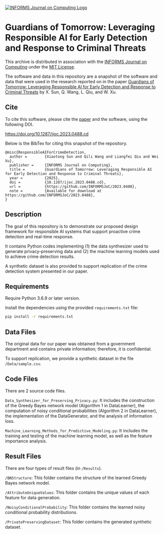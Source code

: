 [![INFORMS Journal on Computing Logo](https://INFORMSJoC.github.io/logos/INFORMS_Journal_on_Computing_Header.jpg)](https://pubsonline.informs.org/journal/ijoc)

# Guardians of Tomorrow: Leveraging Responsible AI for Early Detection and Response to Criminal Threats

This archive is distributed in association with the [INFORMS Journal on
Computing](https://pubsonline.informs.org/journal/ijoc) under the [MIT License](LICENSE).

The software and data in this repository are a snapshot of the software and data
that were used in the research reported on in the paper 
[Guardians of Tomorrow: Leveraging Responsible AI for Early Detection and Response to Criminal Threats](https://doi.org/10.1287/ijoc.2023.0488) by X. Sun, Q. Wang, L. Qiu, and W. Xu.

## Cite

To cite this software, please cite the [paper](https://doi.org/10.1287/ijoc.2023.0488) and the software, using the following DOI.

https://doi.org/10.1287/ijoc.2023.0488.cd

Below is the BibTex for citing this snapshot of the repository.

```
@misc{ResponsibleAIForCrimeDetection,
  author =        {Xiaotong Sun and Qili Wang and Liangfei Qiu and Wei Xu},
  publisher =     {INFORMS Journal on Computing},
  title =         {Guardians of Tomorrow: Leveraging Responsible AI for Early Detection and Response to Criminal Threats},
  year =          {2025},
  doi =           {10.1287/ijoc.2023.0488.cd},
  url =           {https://github.com/INFORMSJoC/2023.0488},
  note =          {Available for download at https://github.com/INFORMSJoC/2023.0488},
}  
```

## Description

The goal of this repository is to demonstrate our proposed design framework for responsible AI systems that support proactive crime detection and real-time response.

It contains Python codes implementing (1) the data synthesizer used to generate privacy-preserving data and (2) the machine learning models used to achieve crime detection results.

A synthetic dataset is also provided to support replication of the crime detection system presented in our paper.

## Requirements

Require Python 3.6.9 or later version.

Install the dependencies using the provided `requirements.txt` file:
```bash
pip install -r requirements.txt
```

## Data Files

The original data for our paper was obtained from a government department and contains private information; therefore, it is confidential. 

To support replication, we provide a synthetic dataset in the file `/Data/sample.csv`.

## Code Files

There are 2 source code files.

`Data_Synthesizer_for_Preserving_Privacy.py`: It includes the construction of the Greedy Bayes network model (Algorithm 1 in DataLearner), the computation of noisy conditional probabilities (Algorithm 2 in DataLearner), the implementation of the DataGenerator, and the analysis of information loss.

`Machine_Learning_Methods_for_Predictive_Modeling.py`: It includes the training and testing of the machine learning model, as well as the feature importance analysis.

## Result Files

There are four types of result files (in `/Results`).

`/BNStructure`: This folder contains the structure of the learned Greedy Bayes network model.

`/AttributeUniqueValues`: This folder contains the unique values of each feature for data generation.

`/NoisyConditionalProbability`: This folder contains the learned noisy conditional probability distributions.

`/PrivatePreservingDataset`: This folder contains the generated synthetic dataset.

